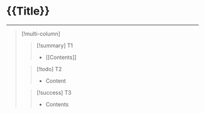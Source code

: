 
# {{Title}}
---
> [!multi-column] 
> 
>>[!summary] T1
>> - [[Contents]]
>>
>>  
> 
>> [!todo] T2
>>- Content
>>
>
>> [!success] T3
>>- Contents
>




